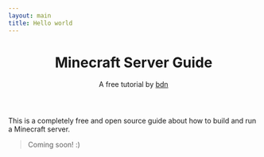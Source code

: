 ```yaml
---
layout: main
title: Hello world
---
```


<header>
    <h1>Minecraft Server Guide</h1>
    <span>A free tutorial by <a href="https://bdn.sh" target="_blank">bdn</a></span>
</header>

This is a completely free and open source guide about how to build and run a Minecraft server.

> Coming soon! :)